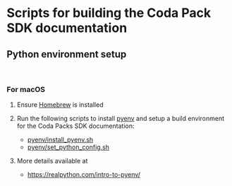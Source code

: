 # Scripts for building the Coda Pack SDK documentation

## Python environment setup

<br/>

### For macOS

1. Ensure [Homebrew](https://brew.sh) is installed
2. Run the following scripts to install [pyenv](https://github.com/pyenv/pyenv) and setup a build environment for the Coda Packs SDK documentation:
    - [pyenv/install_pyenv.sh](pyenv/install_pyenv.sh)
    - [pyenv/set_python_config.sh](pyenv/set_python_config.sh)

3. More details available at
    - https://realpython.com/intro-to-pyenv/
